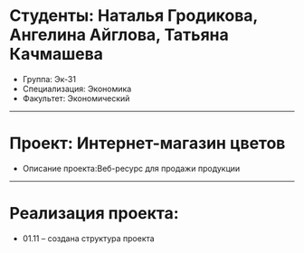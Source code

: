 # Студенты: Наталья Гродикова, Ангелина Айглова, Татьяна Качмашева
- Группа: Эк-31
- Специализация: Экономика
- Факультет: Экономический
---
# Проект: Интернет-магазин цветов
- Описание проекта:Веб-ресурс для продажи продукции 
---
# Реализация проекта:
- 01.11 – создана структура проекта
